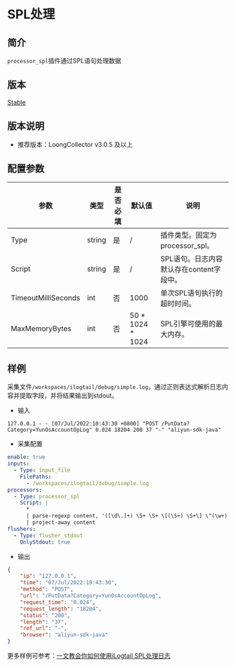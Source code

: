 # SPL处理

## 简介

`processor_spl`插件通过SPL语句处理数据

## 版本

[Stable](../../stability-level.md)

## 版本说明

* 推荐版本：LoongCollector v3.0.5 及以上

## 配置参数

| **参数** | **类型** | **是否必填** | **默认值** | **说明** |
| --- | --- | --- | --- | --- |
| Type | string | 是 | / | 插件类型。固定为processor_spl。 |
| Script | string | 是 | / | SPL语句。日志内容默认存在content字段中。 |
| TimeoutMilliSeconds | int | 否 | 1000 | 单次SPL语句执行的超时时间。 |
| MaxMemoryBytes | int | 否 | 50 \* 1024 \* 1024 | SPL引擎可使用的最大内存。 |

## 样例

采集文件`/workspaces/ilogtail/debug/simple.log`，通过正则表达式解析日志内容并提取字段，并将结果输出到stdout。

* 输入

```plain
127.0.0.1 - - [07/Jul/2022:10:43:30 +0800] "POST /PutData?Category=YunOsAccountOpLog" 0.024 18204 200 37 "-" "aliyun-sdk-java"
```

* 采集配置

```yaml
enable: true
inputs:
  - Type: input_file
    FilePaths:
      - /workspaces/ilogtail/debug/simple.log
processors:
  - Type: processor_spl
    Script: |
      *
      | parse-regexp content, '([\d\.]+) \S+ \S+ \[(\S+) \S+\] \"(\w+) ([^\\"]*)\" ([\d\.]+) (\d+) (\d+) (\d+|-) \"([^\\"]*)\" \"([^\\"]*)\"' as ip, time, method, url, request_time, request_length, status, length, ref_url, browser
      | project-away content
flushers:
  - Type: flusher_stdout
    OnlyStdout: true
```

* 输出

```json
{
    "ip": "127.0.0.1",
    "time": "07/Jul/2022:10:43:30",
    "method": "POST",
    "url": "/PutData?Category=YunOsAccountOpLog",
    "request_time": "0.024",
    "request_length": "18204",
    "status": "200",
    "length": "37",
    "ref_url": "-",
    "browser": "aliyun-sdk-java"
}
```

更多样例可参考：[一文教会你如何使用iLogtail SPL处理日志](https://observability.cn/article/gpgqx50m2ry4h2mx/)
